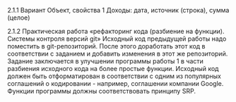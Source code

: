 2.1.1 Вариант Объект, свойства
1 Доходы: дата, источник (строка), сумма (целое)

2.1.2 Практическая работа «рефакторинг кода (разбиение на
функции). Системы контроля версий git»
Исходный код предыдущей работы надо поместить в git-репозиторий.
После этого доработать этот код в соответствии с заданием и добавить изменения в этот же репозиторий.
Задание заключается в улучшении программы работы 1 в части разбиения
исходного кода на более простые функции. Исходный код должен быть отформатирован в соответствии с одним из популярных соглашений о кодировании -
например, соглашении компании Google. Функции программы должны соответствовать принципу SRP. 
